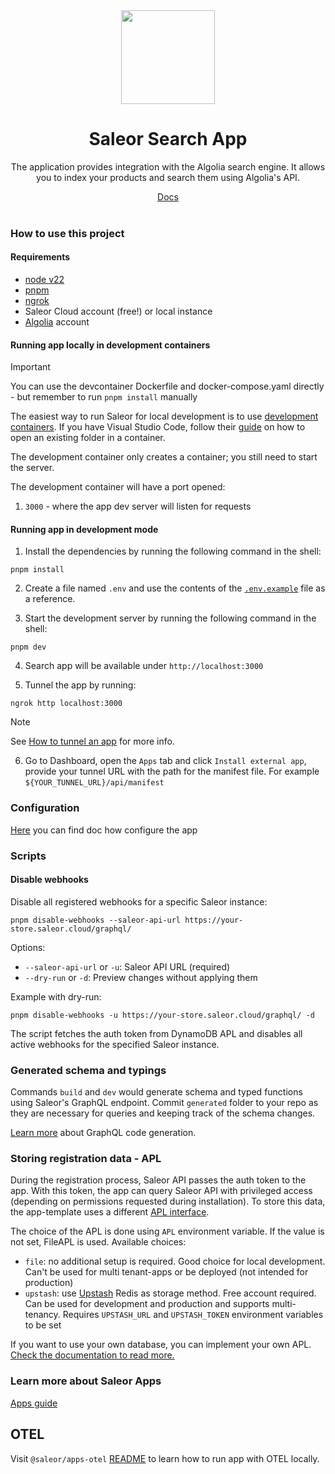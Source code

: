 <div style="text-align: center">
  <img width="150" alt="" src="./public/logo.png">
</div>

<div style="text-align: center">
  <h1>Saleor Search App</h1>

  <p>The application provides integration with the Algolia search engine. It allows you to index your products and search them using Algolia's API.</p>
</div>

<div style="text-align: center">
  <a target="_blank" rel="noopener noreferrer" href="https://docs.saleor.io/developer/app-store/apps/search">Docs</a>
<br><br>
</div>

### How to use this project

#### Requirements

- [node v22](https://nodejs.org)
- [pnpm](https://pnpm.io/)
- [ngrok](https://ngrok.com/)
- Saleor Cloud account (free!) or local instance
- [Algolia](https://www.algolia.com/) account

#### Running app locally in development containers

> [!IMPORTANT]
> You can use the devcontainer Dockerfile and docker-compose.yaml directly - but remember to run `pnpm install` manually

The easiest way to run Saleor for local development is to use [development containers](https://containers.dev/).
If you have Visual Studio Code, follow their [guide](https://code.visualstudio.com/docs/devcontainers/containers#_quick-start-open-an-existing-folder-in-a-container) on how to open an existing folder in a container.

The development container only creates a container; you still need to start the server.

The development container will have a port opened:

1. `3000` - where the app dev server will listen for requests

#### Running app in development mode

1. Install the dependencies by running the following command in the shell:

```shell
pnpm install
```

2. Create a file named `.env` and use the contents of the [`.env.example`](./.env.example) file as a reference.

3. Start the development server by running the following command in the shell:

```shell
pnpm dev
```

4. Search app will be available under `http://localhost:3000`

5. Tunnel the app by running:

```shell
ngrok http localhost:3000
```

> [!NOTE]
> See [How to tunnel an app](https://docs.saleor.io/developer/extending/apps/developing-with-tunnels) for more info.

6. Go to Dashboard, open the `Apps` tab and click `Install external app`, provide your tunnel URL with the path for the manifest file. For example `${YOUR_TUNNEL_URL}/api/manifest`

### Configuration

[Here](./docs/configuration.md) you can find doc how configure the app

### Scripts

#### Disable webhooks

Disable all registered webhooks for a specific Saleor instance:

```shell
pnpm disable-webhooks --saleor-api-url https://your-store.saleor.cloud/graphql/
```

Options:
- `--saleor-api-url` or `-u`: Saleor API URL (required)
- `--dry-run` or `-d`: Preview changes without applying them

Example with dry-run:
```shell
pnpm disable-webhooks -u https://your-store.saleor.cloud/graphql/ -d
```

The script fetches the auth token from DynamoDB APL and disables all active webhooks for the specified Saleor instance.

### Generated schema and typings

Commands `build` and `dev` would generate schema and typed functions using Saleor's GraphQL endpoint. Commit `generated` folder to your repo as they are necessary for queries and keeping track of the schema changes.

[Learn more](https://www.graphql-code-generator.com/) about GraphQL code generation.

### Storing registration data - APL

During the registration process, Saleor API passes the auth token to the app. With this token, the app can query Saleor API with privileged access (depending on permissions requested during installation).
To store this data, the app-template uses a different [APL interface](https://docs.saleor.io/developer/extending/apps/developing-apps/app-sdk/apl).

The choice of the APL is done using `APL` environment variable. If the value is not set, FileAPL is used. Available choices:

- `file`: no additional setup is required. Good choice for local development. Can't be used for multi tenant-apps or be deployed (not intended for production)
- `upstash`: use [Upstash](https://upstash.com/) Redis as storage method. Free account required. Can be used for development and production and supports multi-tenancy. Requires `UPSTASH_URL` and `UPSTASH_TOKEN` environment variables to be set

If you want to use your own database, you can implement your own APL. [Check the documentation to read more.](https://docs.saleor.io/developer/extending/apps/developing-apps/app-sdk/apl)

### Learn more about Saleor Apps

[Apps guide](https://docs.saleor.io/developer/extending/apps/overview)

## OTEL

Visit `@saleor/apps-otel` [README](../../packages/otel/README.md) to learn how to run app with OTEL locally.
